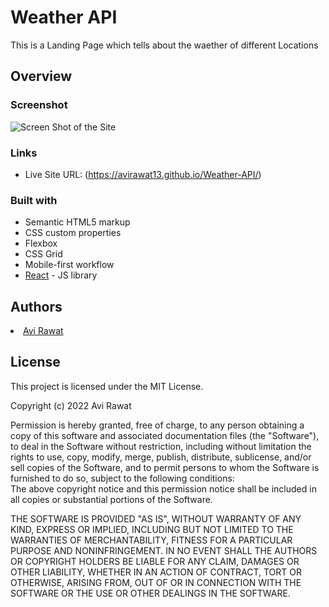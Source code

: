 # Weather API

This is a Landing Page which tells about the waether of different Locations


## Overview

### Screenshot

<img src="Screenshot\2022-05-16.png" alt="Screen Shot of the Site">

### Links

- Live Site URL: (https://avirawat13.github.io/Weather-API/)

### Built with

- Semantic HTML5 markup
- CSS custom properties
- Flexbox
- CSS Grid
- Mobile-first workflow
- [React](https://reactjs.org/) - JS library

 <h2>Authors</h2>
  <li><a href="https://www.linkedin.com/in/avi-rawat/">Avi Rawat</a>
 <h2>License</h2>
This project is licensed under the MIT License.
  
Copyright (c) 2022 Avi Rawat
  
Permission is hereby granted, free of charge, to any person obtaining a copy of this software and associated documentation files (the "Software"), to deal in the Software without restriction, including without limitation the rights to use, copy, modify, merge, publish, distribute, sublicense, and/or sell copies of the Software, and to permit persons to whom the Software is furnished to do so, subject to the following conditions:    
The above copyright notice and this permission notice shall be included in all copies or substantial portions of the Software.
    
THE SOFTWARE IS PROVIDED "AS IS", WITHOUT WARRANTY OF ANY KIND, EXPRESS OR IMPLIED, INCLUDING BUT NOT LIMITED TO THE WARRANTIES OF MERCHANTABILITY, FITNESS FOR A PARTICULAR PURPOSE AND NONINFRINGEMENT. IN NO EVENT SHALL THE AUTHORS OR COPYRIGHT HOLDERS BE LIABLE FOR ANY CLAIM, DAMAGES OR OTHER LIABILITY, WHETHER IN AN ACTION OF CONTRACT, TORT OR OTHERWISE, ARISING FROM, OUT OF OR IN CONNECTION WITH THE SOFTWARE OR THE USE OR OTHER DEALINGS IN THE SOFTWARE.
  
